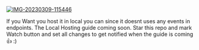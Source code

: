 <a href="https://autocode.com/mezbatheking/templates/app736/"><img src="https://i.ibb.co/t20S0dT/IMG-20230309-115446.jpg" alt="IMG-20230309-115446" border="0"></a>

If you Want you host it in local you can since it doesnt uses any events in endpoints. The Local Hosting guide coming soon. Star this repo and mark Watch button and set all changes to get notified when the guide is coming 👍 :)
